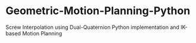 # Geometric-Motion-Planning-Python
Screw Interpolation using Dual-Quaternion Python implementation and IK-based Motion Planning
